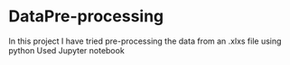 # DataPre-processing
In this project I have tried pre-processing the data from an .xlxs file using python
Used Jupyter notebook
